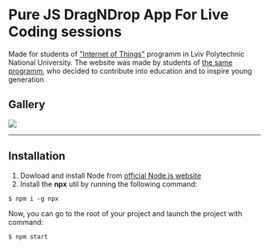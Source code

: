# Pure JS DragNDrop App For Live Coding sessions
Made for students of ["Internet of Things"](http://iot.lviv.ua) programm in Lviv Polytechnic National University.
The website was made by students of [the same programm](http://iot.lviv.ua), who decided to contribute into education and to inspire young generation 

## Gallery
![](app-recording.gif)

---

## Installation
1. Dowload and install Node from [official Node.js website](https://nodejs.org/)
2. Install the **npx** util by running the following command:
```
$ npm i -g npx
```
Now, you can go to the root of your project and launch the project with command:
```
$ npm start
```
